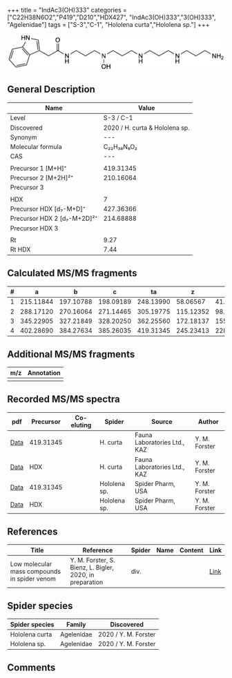 +++
title = "IndAc3(OH)333"
categories = ["C22H38N6O2","P419","D210","HDX427",
"IndAc3(OH)333","3(OH)333",
"Agelenidae"]
tags = ["S-3","C-1",
"Hololena curta","Hololena sp."]
+++

![](/img/IndAc3(OH)333.png)

## General Description

| Name                       | Value              |
|----------------------------|--------------------|
| Level                      | S-3 / C-1          |
| Discovered                 | 2020 / H. curta & Hololena sp.  |
| Synonym                    | ---                |
| Molecular formula          | C₂₂H₃₈N₆O₂                   |
| CAS                        | ---                |
|                            |                    |
| Precursor 1 [M+H]⁺         | 419.31345                   |
| Precursor 2 [M+2H]²⁺       | 210.16064                   |
| Precursor 3                |                    |
|                            |                    |
| HDX                        | 7                   |
| Precursor HDX   [d₇-M+D]⁺   | 427.36366                   |
| Precursor HDX 2 [d₇-M+2D]²⁺ | 214.68888                   |
| Precursor HDX 3            |                    |
|                            |                    |
| Rt                         | 9.27                   |
| Rt HDX                     | 7.44                   |

## Calculated MS/MS fragments

| # | a         | b         | c         | ta        | z         | y         | tz        |
|---|-----------|-----------|-----------|-----------|-----------|-----------|-----------|
| 1 | 215.11844 | 197.10788 | 198.09189 | 248.13990 | 58.06567 | 41.03912 | 75.09222 |
| 2 | 288.17120 | 270.16064 | 271.14465 | 305.19775 | 115.12352 | 98.09697 | 132.15007 |
| 3 | 345.22905 | 327.21849 | 328.20250 | 362.25560 | 172.18137 | 155.15482 | 205.20283 |
| 4 | 402.28690 | 384.27634 | 385.26035 | 419.31345 | 245.23413 | 228.20758 | 262.26068 |

## Additional MS/MS fragments

| m/z | Annotation |
|-----|------------|
|     |            |

## Recorded MS/MS spectra

| pdf                                             | Precursor | Co-eluting | Spider      | Source                       | Author        |
|-------------------------------------------------|-----------|------------|-------------|------------------------------|---------------|
| [Data](/pdf/H-curta/419_IndAc3(OH)333_Hc.pdf) | 419.31345 |           | H. curta | Fauna Laboratories Ltd., KAZ | Y. M. Forster |
| [Data](/pdf/H-curta/419_IndAc3(OH)333_Hc_HDX.pdf) | HDX |           | H. curta | Fauna Laboratories Ltd., KAZ | Y. M. Forster |
| [Data](/pdf/Hololena-sp/419_IndAc3(OH)333_Ho-sp.pdf) | 419.31345 |           | Hololena sp. | Spider Pharm, USA | Y. M. Forster |
| [Data](/pdf/Hololena-sp/419_IndAc3(OH)333_Ho-sp_HDX.pdf) | HDX |           | Hololena sp. | Spider Pharm, USA | Y. M. Forster |


## References

| Title | Reference | Spider | Name | Content | Link |
|-------|-----------|--------|------|---------|------|
| Low molecular mass compounds in spider venom      | Y. M. Forster, S. Bienz, L. Bigler, 2020, in preparation          | div.       |   |   | [Link](unknown) |

## Spider species

| Spider species     | Family     | Discovered           |
|--------------------|------------|----------------------|
| Hololena curta | Agelenidae | 2020 / Y. M. Forster |
| Hololena sp. | Agelenidae | 2020 / Y. M. Forster |


## Comments